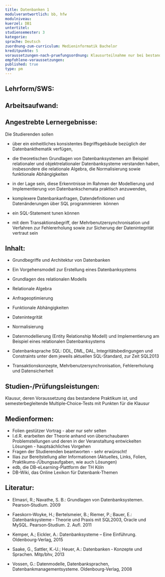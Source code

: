 ```yaml
---
title: Datenbanken 1
modulverantwortlich: bb, hfw
modulniveau:
kuerzel: DB1
untertitel:
studiensemester: 3
kategorie:
sprache: Deutsch
zuordnung-zum-curriculum: Medieninformatik Bachelor
kreditpunkte: 5
voraussetzungen-nach-pruefungsordnung: Klausurteilnahme nur bei bestandenem DBS1‐Praktikum
empfohlene-voraussetzungen: 
published: true
type: pm
---
```


## Lehrform/SWS:


## Arbeitsaufwand:

## Angestrebte Lernergebnisse:
Die Studierenden sollen


- über ein einheitliches konsistentes Begriffsgebäude bezüglich der Datenbankthematik verfügen,

- die theoretischen Grundlagen von Datenbanksystemen am Beispiel relationaler und objektrelationaler Datenbanksysteme verstanden haben, insbesondere die relationale Algebra, die Normalisierung sowie funktionale Abhängigkeiten

- in der Lage sein, diese Erkenntnisse im Rahmen der Modellierung und Implementierung von Datenbankschemata praktisch anzuwenden,

- komplexere Datenbankanfragen, Datendefinitionen und Datenänderungen über SQL programmieren  können

- ein SQL-Statement tunen können

- mit dem Transaktionsbegriff, der Mehrbenutzersynchronisation und Verfahren zur Fehlererholung sowie zur Sicherung der Datenintegrität vertraut sein

## Inhalt:
* Grundbegriffe und Architektur von Datenbanken  


- Ein Vorgehensmodell zur Erstellung eines Datenbanksystems

- Grundlagen des relationalen Modells



- Relationale Algebra

- Anfrageoptimierung

- Funktionale Abhängigkeiten

- Datenintegrität

- Normalisierung



- Datenmodellierung (Entity Relationship Modell) und Implementierung am Beispiel eines relationalen Datenbanksystems

- Datenbanksprache SQL: DDL, DML, DAL, Integritätsbedingungen und Constraints unter dem jeweils aktuellen SQL-Standard, zur Zeit SQL2013

- Transaktionskonzepte, Mehrbenutzersynchronisation, Fehlererholung und Datensicherheit

## Studien-/Prüfungsleistungen:
Klausur, deren Voraussetzung das bestandene Praktikum ist, und semesterbegleitende Multiple‐Choice‐Tests mit Punkten für die Klausur

## Medienformen:
* Folien gestützer Vortrag - aber nur sehr selten  
* I.d.R. erarbeiten der Theorie anhand von überschaubaren Problemstellungen und deren in der Veranstaltung entwickelten Lösungen - hauptsächliches Vorgehen  
* Fragen der Studierenden beantworten - sehr erwünscht!  
* Ilias zur Bereitstellung aller Informationen (Aktuelles, Links, Folien, Praktikums-/Übungsaufgaben, wie auch Lösungen)  
* edb, die DB-eLearning-Plattform der TH Köln  
* DB-Wiki, das Online Lexikon für Datenbank-Themen

## Literatur:
- Elmasri, R.; Navathe, S. B.: Grundlagen von Datenbanksystemen. Pearson‐Studium. 2009

- Faeskorn‐Woyke, H.; Bertelsmeier, B.; Riemer, P.; Bauer, E.: Datenbanksysteme ‐ Theorie und Praxis mit SQL2003, Oracle und MySQL. Pearson‐Studium. 2. Aufl. 2011

- Kemper, A.; Eickler, A.: Datenbanksysteme – Eine Einführung. Oldenbourg‐Verlag, 2015

- Saake, G., Sattler, K.‐U.; Heuer, A.: Datenbanken ‐ Konzepte und Sprachen. Mitp/bhv, 2013

- Vossen, G.: Datenmodelle, Datenbanksprachen, Datenbankmanagementsysteme. Oldenbourg‐Verlag, 2008


